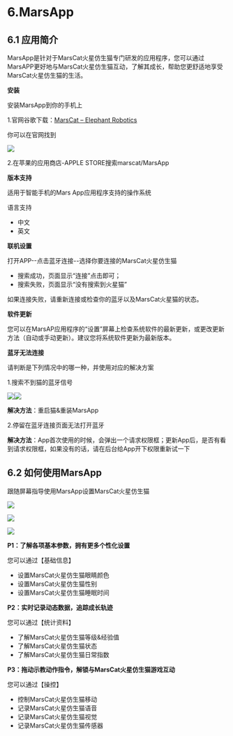 # 6.MarsApp

## 6.1 应用简介

MarsApp是针对于MarsCat火星仿生猫专门研发的应用程序，您可以通过MarsAPP更好地与MarsCat火星仿生猫互动，了解其成长，帮助您更舒适地享受MarsCat火星仿生猫的生活。

**安装**

安装MarsApp到你的手机上

1.官网谷歌下载：[MarsCat – Elephant Robotics](https://www.elephantrobotics.com/en/mars-en/)

你可以在官网找到

![](image/6-MarsApp/1622703039803.png)

2.在苹果的应用商店-APPLE STORE搜索marscat/MarsApp


**版本支持**

适用于智能手机的Mars App应用程序支持的操作系统

语言支持

- 中文
- 英文

**联机设置**

打开APP--点击蓝牙连接--选择你要连接的MarsCat火星仿生猫

* 搜索成功，页面显示“连接”点击即可；
* 搜索失败，页面显示“没有搜索到火星猫”

如果连接失败，请重新连接或检查你的蓝牙以及MarsCat火星猫的状态。

**软件更新**

您可以在MarsAP应用程序的“设置”屏幕上检查系统软件的最新更新，或更改更新方法（自动或手动更新）。建议您将系统软件更新为最新版本。

**蓝牙无法连接**

请判断是下列情况中的哪一种，并使用对应的解决方案

1.搜索不到猫的蓝牙信号

![](file:///C:/Users/Admin/Documents/WXWork/1688851065542459/Cache/Image/2021-06/e404142f41774efd2174d1e8f56f3f7.jpg)![](file:///C:/Users/Admin/Documents/WXWork/1688851065542459/Cache/Image/2021-06/e404142f41774efd2174d1e8f56f3f7.jpg)

**解决方法**：重启猫&重装MarsApp

2.停留在蓝牙连接页面无法打开蓝牙


**解决方法**：App首次使用的时候，会弹出一个请求权限框；更新App后，是否有看到请求权限框，如果没有的话，请在后台给App开下权限重新试一下

## 6.2 如何使用MarsApp

跟随屏幕指导使用MarsApp设置MarsCat火星仿生猫

![](image/6-MarsApp/1623919599181.png)

![](image/6-MarsApp/1623919648261.png)

![](image/6-MarsApp/1623919667572.png)

**P1：了解各项基本参数，拥有更多个性化设置**

您可以通过【基础信息】

* 设置MarsCat火星仿生猫眼睛颜色
* 设置MarsCat火星仿生猫性别
* 设置MarsCat火星仿生猫睡眠时间

**P2：实时记录动态数据，追踪成长轨迹**

您可以通过【统计资料】

* 了解MarsCat火星仿生猫等级&经验值
* 了解MarsCat火星仿生猫状态
* 了解MarsCat火星仿生猫日常指数

**P3：拖动示教动作指令，解锁与MarsCat火星仿生猫游戏互动**

您可以通过【操控】

* 控制MarsCat火星仿生猫移动
* 记录MarsCat火星仿生猫语音
* 记录MarsCat火星仿生猫视觉
* 记录MarsCat火星仿生猫传感器
